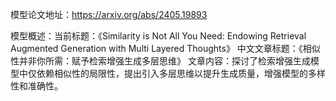 模型论文地址：https://arxiv.org/abs/2405.19893

模型概述：当前标题：《Similarity is Not All You Need: Endowing Retrieval Augmented Generation with Multi Layered Thoughts》
中文文章标题：《相似性并非你所需：赋予检索增强生成多层思维》
文章内容：探讨了检索增强生成模型中仅依赖相似性的局限性，提出引入多层思维以提升生成质量，增强模型的多样性和准确性。
